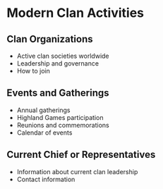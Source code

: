 # Modern Clan Activities

## Clan Organizations
  - Active clan societies worldwide
  - Leadership and governance
  - How to join

## Events and Gatherings
  - Annual gatherings
  - Highland Games participation
  - Reunions and commemorations
  - Calendar of events

## Current Chief or Representatives
  - Information about current clan leadership
  - Contact information

